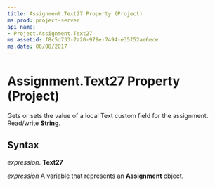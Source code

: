 ```yaml
---
title: Assignment.Text27 Property (Project)
ms.prod: project-server
api_name:
- Project.Assignment.Text27
ms.assetid: f8c5d733-7a20-979e-7494-e35f52ae6ece
ms.date: 06/08/2017
---
```



# Assignment.Text27 Property (Project)

Gets or sets the value of a local Text custom field for the assignment. Read/write **String**.


## Syntax

 _expression_. **Text27**

 _expression_ A variable that represents an **Assignment** object.


